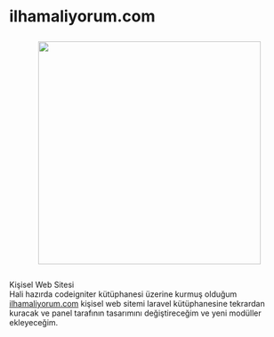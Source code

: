 # ilhamaliyorum.com	<p align="center"><img src="https://res.cloudinary.com/dtfbvvkyp/image/upload/v1566331377/laravel-logolockup-cmyk-red.svg" width="400"></p>
Kişisel Web Sitesi	
 Hali hazırda codeigniter kütüphanesi üzerine kurmuş olduğum <a href="http://ilhamaliyorum.com/">ilhamaliyorum.com</a> kişisel web sitemi laravel kütüphanesine tekrardan kuracak ve panel tarafının tasarımını değiştireceğim ve yeni modüller ekleyeceğim.